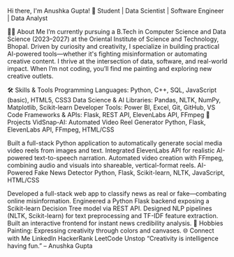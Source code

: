 Hi there, I'm Anushka Gupta! 👋
Student | Data Scientist | Software Engineer | Data Analyst

👩‍💻 About Me
I’m currently pursuing a B.Tech in Computer Science and Data Science (2023–2027) at the Oriental Institute of Science and Technology, Bhopal.
Driven by curiosity and creativity, I specialize in building practical AI-powered tools—whether it's fighting misinformation or automating creative content. I thrive at the intersection of data, software, and real-world impact. When I’m not coding, you’ll find me painting and exploring new creative outlets.

🛠️ Skills & Tools
Programming Languages: Python, C++, SQL, JavaScript (basic), HTML5, CSS3
Data Science & AI Libraries: Pandas, NLTK, NumPy, Matplotlib, Scikit-learn
Developer Tools: Power BI, Excel, Git, GitHub, VS Code
Frameworks & APIs: Flask, REST API, ElevenLabs API, FFmpeg
🚀 Projects
VidSnap-AI: Automated Video Reel Generator
Python, Flask, ElevenLabs API, FFmpeg, HTML/CSS

Built a full-stack Python application to automatically generate social media video reels from images and text.
Integrated ElevenLabs API for realistic AI-powered text-to-speech narration.
Automated video creation with FFmpeg, combining audio and visuals into shareable, vertical-format reels.
AI-Powered Fake News Detector
Python, Flask, Scikit-learn, NLTK, JavaScript, HTML/CSS

Developed a full-stack web app to classify news as real or fake—combating online misinformation.
Engineered a Python Flask backend exposing a Scikit-learn Decision Tree model via REST API.
Designed NLP pipelines (NLTK, Scikit-learn) for text preprocessing and TF-IDF feature extraction.
Built an interactive frontend for instant news credibility analysis.
🎨 Hobbies
Painting: Expressing creativity through colors and canvases.
🌐 Connect with Me
LinkedIn
HackerRank
LeetCode
Unstop
“Creativity is intelligence having fun.” – Anushka Gupta
